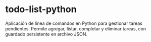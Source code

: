 # todo-list-python
Aplicación de línea de comandos en Python para gestionar tareas pendientes. Permite agregar, listar, completar y eliminar tareas, con guardado persistente en archivo JSON.
